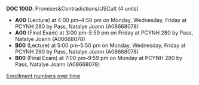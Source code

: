**DOC 100D**: Promises&Contradictions/USCult (4 units)

- **A00** (Lecture) at 4:00 pm–4:50 pm on Monday, Wednesday, Friday at PCYNH 280 by Pass, Natalye Joann (A08668078)
- **A00** (Final Exam) at 3:00 pm–5:59 pm on Friday at PCYNH 280 by Pass, Natalye Joann (A08668078)
- **B00** (Lecture) at 5:00 pm–5:50 pm on Monday, Wednesday, Friday at PCYNH 280 by Pass, Natalye Joann (A08668078)
- **B00** (Final Exam) at 7:00 pm–9:59 pm on Monday at PCYNH 280 by Pass, Natalye Joann (A08668078)

[Enrollment numbers over time](./DOC100D.tsv)
